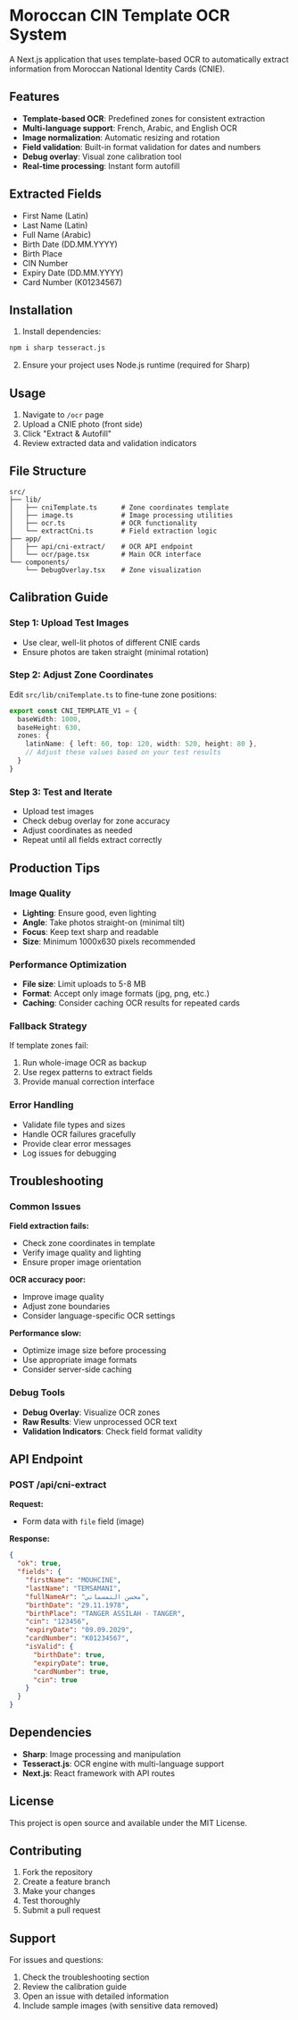 # Moroccan CIN Template OCR System

A Next.js application that uses template-based OCR to automatically extract information from Moroccan National Identity Cards (CNIE).

## Features

- **Template-based OCR**: Predefined zones for consistent extraction
- **Multi-language support**: French, Arabic, and English OCR
- **Image normalization**: Automatic resizing and rotation
- **Field validation**: Built-in format validation for dates and numbers
- **Debug overlay**: Visual zone calibration tool
- **Real-time processing**: Instant form autofill

## Extracted Fields

- First Name (Latin)
- Last Name (Latin) 
- Full Name (Arabic)
- Birth Date (DD.MM.YYYY)
- Birth Place
- CIN Number
- Expiry Date (DD.MM.YYYY)
- Card Number (K01234567)

## Installation

1. Install dependencies:
```bash
npm i sharp tesseract.js
```

2. Ensure your project uses Node.js runtime (required for Sharp)

## Usage

1. Navigate to `/ocr` page
2. Upload a CNIE photo (front side)
3. Click "Extract & Autofill"
4. Review extracted data and validation indicators

## File Structure

```
src/
├── lib/
│   ├── cniTemplate.ts      # Zone coordinates template
│   ├── image.ts            # Image processing utilities
│   ├── ocr.ts              # OCR functionality
│   └── extractCni.ts       # Field extraction logic
├── app/
│   ├── api/cni-extract/    # OCR API endpoint
│   └── ocr/page.tsx        # Main OCR interface
└── components/
    └── DebugOverlay.tsx    # Zone visualization
```

## Calibration Guide

### Step 1: Upload Test Images
- Use clear, well-lit photos of different CNIE cards
- Ensure photos are taken straight (minimal rotation)

### Step 2: Adjust Zone Coordinates
Edit `src/lib/cniTemplate.ts` to fine-tune zone positions:

```typescript
export const CNI_TEMPLATE_V1 = {
  baseWidth: 1000,
  baseHeight: 630,
  zones: {
    latinName: { left: 60, top: 120, width: 520, height: 80 },
    // Adjust these values based on your test results
  }
}
```

### Step 3: Test and Iterate
- Upload test images
- Check debug overlay for zone accuracy
- Adjust coordinates as needed
- Repeat until all fields extract correctly

## Production Tips

### Image Quality
- **Lighting**: Ensure good, even lighting
- **Angle**: Take photos straight-on (minimal tilt)
- **Focus**: Keep text sharp and readable
- **Size**: Minimum 1000x630 pixels recommended

### Performance Optimization
- **File size**: Limit uploads to 5-8 MB
- **Format**: Accept only image formats (jpg, png, etc.)
- **Caching**: Consider caching OCR results for repeated cards

### Fallback Strategy
If template zones fail:
1. Run whole-image OCR as backup
2. Use regex patterns to extract fields
3. Provide manual correction interface

### Error Handling
- Validate file types and sizes
- Handle OCR failures gracefully
- Provide clear error messages
- Log issues for debugging

## Troubleshooting

### Common Issues

**Field extraction fails:**
- Check zone coordinates in template
- Verify image quality and lighting
- Ensure proper image orientation

**OCR accuracy poor:**
- Improve image quality
- Adjust zone boundaries
- Consider language-specific OCR settings

**Performance slow:**
- Optimize image size before processing
- Use appropriate image formats
- Consider server-side caching

### Debug Tools

- **Debug Overlay**: Visualize OCR zones
- **Raw Results**: View unprocessed OCR text
- **Validation Indicators**: Check field format validity

## API Endpoint

### POST /api/cni-extract

**Request:**
- Form data with `file` field (image)

**Response:**
```json
{
  "ok": true,
  "fields": {
    "firstName": "MOUHCINE",
    "lastName": "TEMSAMANI",
    "fullNameAr": "محسن التمسماني",
    "birthDate": "29.11.1978",
    "birthPlace": "TANGER ASSILAH - TANGER",
    "cin": "123456",
    "expiryDate": "09.09.2029",
    "cardNumber": "K01234567",
    "isValid": {
      "birthDate": true,
      "expiryDate": true,
      "cardNumber": true,
      "cin": true
    }
  }
}
```

## Dependencies

- **Sharp**: Image processing and manipulation
- **Tesseract.js**: OCR engine with multi-language support
- **Next.js**: React framework with API routes

## License

This project is open source and available under the MIT License.

## Contributing

1. Fork the repository
2. Create a feature branch
3. Make your changes
4. Test thoroughly
5. Submit a pull request

## Support

For issues and questions:
1. Check the troubleshooting section
2. Review the calibration guide
3. Open an issue with detailed information
4. Include sample images (with sensitive data removed)







